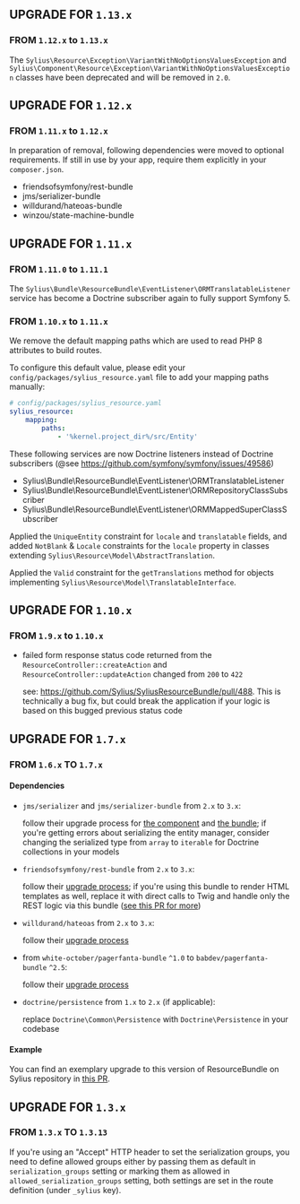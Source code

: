 ## UPGRADE FOR `1.13.x`

### FROM `1.12.x` to `1.13.x`

The `Sylius\Resource\Exception\VariantWithNoOptionsValuesException` and `Sylius\Component\Resource\Exception\VariantWithNoOptionsValuesException` 
classes have been deprecated and will be removed in `2.0`.

## UPGRADE FOR `1.12.x`

### FROM `1.11.x` to `1.12.x`

In preparation of removal, following dependencies were moved to optional requirements. If still in use by your app, require them explicitly in your `composer.json`.

* friendsofsymfony/rest-bundle
* jms/serializer-bundle
* willdurand/hateoas-bundle
* winzou/state-machine-bundle

## UPGRADE FOR `1.11.x`

### FROM `1.11.0` to `1.11.1`

The `Sylius\Bundle\ResourceBundle\EventListener\ORMTranslatableListener` service has become a Doctrine subscriber again 
to fully support Symfony 5.

### FROM `1.10.x` to `1.11.x`

We remove the default mapping paths which are used to read PHP 8 attributes to build routes.

To configure this default value, please edit your `config/packages/sylius_resource.yaml` file to add your mapping paths manually:

```yaml
# config/packages/sylius_resource.yaml
sylius_resource:
    mapping:
        paths:
            - '%kernel.project_dir%/src/Entity'
```

These following services are now Doctrine listeners instead of Doctrine subscribers (@see https://github.com/symfony/symfony/issues/49586)

* Sylius\Bundle\ResourceBundle\EventListener\ORMTranslatableListener
* Sylius\Bundle\ResourceBundle\EventListener\ORMRepositoryClassSubscriber
* Sylius\Bundle\ResourceBundle\EventListener\ORMMappedSuperClassSubscriber

Applied the `UniqueEntity` constraint for `locale` and `translatable` fields, and added `NotBlank` & `Locale` constraints for the `locale` property in classes extending `Sylius\Resource\Model\AbstractTranslation`.

Applied the `Valid` constraint for the `getTranslations` method for objects implementing `Sylius\Resource\Model\TranslatableInterface`.


## UPGRADE FOR `1.10.x`

### FROM `1.9.x` to `1.10.x`

- failed form response status code returned from the `ResourceController::createAction` and `ResourceController::updateAction` changed from `200` to `422`

  see: https://github.com/Sylius/SyliusResourceBundle/pull/488. This is technically a bug fix, but could break the application
  if your logic is based on this bugged previous status code  

## UPGRADE FOR `1.7.x`

### FROM `1.6.x` TO `1.7.x`

#### Dependencies

- `jms/serializer` and `jms/serializer-bundle` from `2.x` to `3.x`:
  
  follow their upgrade process for [the component](https://github.com/schmittjoh/serializer/blob/master/UPGRADING.md#from-2x-to-300) 
  and [the bundle](https://github.com/schmittjoh/JMSSerializerBundle/blob/master/UPGRADING.md#upgrading-from-2x-to-30);
  if you're getting errors about serializing the entity manager, consider changing the serialized type
  from `array` to `iterable` for Doctrine collections in your models

- `friendsofsymfony/rest-bundle` from `2.x` to `3.x`:
  
  follow their [upgrade process](https://github.com/FriendsOfSymfony/FOSRestBundle/blob/3.x/UPGRADING-3.0.md);
  if you're using this bundle to render HTML templates as well, replace it with direct calls to Twig
  and handle only the REST logic via this bundle ([see this PR for more](https://github.com/Sylius/SyliusResourceBundle/pull/167/files))
  
- `willdurand/hateoas` from `2.x` to `3.x`:
  
  follow their [upgrade process](https://github.com/willdurand/Hateoas/blob/master/UPGRADING.md#from-2120-to-300)
  
- from `white-october/pagerfanta-bundle` `^1.0` to `babdev/pagerfanta-bundle` `^2.5`:
  
  follow their [upgrade process](https://github.com/BabDev/PagerfantaBundle/blob/2.x/UPGRADE-2.0.md#migrate-from-whiteoctoberpagerfantabundle-1x-to-babdevpagerfantabundle-20)  

- `doctrine/persistence` from `1.x` to `2.x` (if applicable):
  
  replace `Doctrine\Common\Persistence` with `Doctrine\Persistence` in your codebase

#### Example

You can find an exemplary upgrade to this version of ResourceBundle on Sylius repository in [this PR](https://github.com/Sylius/Sylius/pull/12084).

## UPGRADE FOR `1.3.x`

### FROM `1.3.x` TO `1.3.13`

If you're using an "Accept" HTTP header to set the serialization groups, you need to define allowed groups
either by passing them as default in `serialization_groups` setting or marking them as allowed in 
`allowed_serialization_groups` setting, both settings are set in the route definition (under `_sylius` key).
